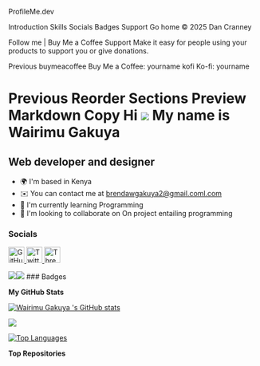 ProfileMe.dev


Introduction
Skills
Socials
Badges
Support
Go home
© 2025 Dan Cranney

Follow me
|
Buy Me a Coffee
Support
Make it easy for people using your products to support you or give donations.


Previous
buymeacoffee
Buy Me a Coffee:
yourname
kofi
Ko-fi:
yourname

Previous
Reorder Sections
Preview
Markdown
Copy
Hi ![](https://user-images.githubusercontent.com/18350557/176309783-0785949b-9127-417c-8b55-ab5a4333674e.gif) My name is Wairimu Gakuya
=======================================================================================================================================

Web developer and designer
--------------------------

* 🌍  I'm based in Kenya
* ✉️  You can contact me at [brendawgakuya2@gmail.coml.com](mailto:brendawgakuya2@gmail.coml.com)
* 🧠  I'm currently learning Programming
* 👥  I'm looking to collaborate on On project entailing programming


### Socials

<p align="left"> <a href="https://www.github.com/Wairimu Gakuya " target="_blank" rel="noreferrer"> <picture> <source media="(prefers-color-scheme: dark)" srcset="https://raw.githubusercontent.com/danielcranney/readme-generator/main/public/icons/socials/github-dark.svg" /> <source media="(prefers-color-scheme: light)" srcset="https://raw.githubusercontent.com/danielcranney/readme-generator/main/public/icons/socials/github.svg" /> <img src="https://raw.githubusercontent.com/danielcranney/readme-generator/main/public/icons/socials/github.svg" width="32" height="32" alt="GitHub" title="GitHub" /> </picture> </a> <a href="https://www.x.com/Brenda Gakuya" target="_blank" rel="noreferrer"> <picture> <source media="(prefers-color-scheme: dark)" srcset="https://raw.githubusercontent.com/danielcranney/readme-generator/main/public/icons/socials/twitter-dark.svg" /> <source media="(prefers-color-scheme: light)" srcset="https://raw.githubusercontent.com/danielcranney/readme-generator/main/public/icons/socials/twitter.svg" /> <img src="https://raw.githubusercontent.com/danielcranney/readme-generator/main/public/icons/socials/twitter.svg" width="32" height="32" alt="Twitter" title="Twitter" /> </picture> </a> <a href="https://www.threads.net/@Brenda Gakuya" target="_blank" rel="noreferrer"> <picture> <source media="(prefers-color-scheme: dark)" srcset="https://raw.githubusercontent.com/danielcranney/readme-generator/main/public/icons/socials/threads-dark.svg" /> <source media="(prefers-color-scheme: light)" srcset="https://raw.githubusercontent.com/danielcranney/readme-generator/main/public/icons/socials/threads.svg" /> <img src="https://raw.githubusercontent.com/danielcranney/readme-generator/main/public/icons/socials/threads.svg" width="32" height="32" alt="Threads" title="Threads" /> </picture> </a></p>
<a href="https://www.github.com/Wairimu Gakuya " target="_blank" rel="noreferrer"><img
src="https://img.shields.io/github/followers/Wairimu Gakuya ?logo=github&style=for-the-badge&color=0891b2&labelColor=1c1917" /></a><a href="https://www.x.com/Brenda Gakuya" target="_blank" rel="noreferrer"><img
src="https://img.shields.io/twitter/follow/Brenda Gakuya?logo=twitter&style=for-the-badge&color=0891b2&labelColor=1c1917"
/></a>
### Badges

<b>My GitHub Stats</b>

<a href="http://www.github.com/Wairimu Gakuya "><img src="https://github-readme-stats.vercel.app/api?username=Wairimu Gakuya &show_icons=true&hide=&count_private=true&title_color=0891b2&text_color=ffffff&icon_color=0891b2&bg_color=1c1917&hide_border=true&show_icons=true" alt="Wairimu Gakuya 's GitHub stats" /></a>

<a href="http://www.github.com/Wairimu Gakuya "><img src="https://github-readme-streak-stats.herokuapp.com/?user=Wairimu Gakuya &stroke=ffffff&background=1c1917&ring=0891b2&fire=0891b2&currStreakNum=ffffff&currStreakLabel=0891b2&sideNums=ffffff&sideLabels=ffffff&dates=ffffff&hide_border=true" /></a>

<a href="https://github.com/Wairimu Gakuya " align="left"><img src="https://github-readme-stats.vercel.app/api/top-langs/?username=Wairimu Gakuya &langs_count=10&title_color=0891b2&text_color=ffffff&icon_color=0891b2&bg_color=1c1917&hide_border=true&locale=en&custom_title=Top%20%Languages" alt="Top Languages" /></a>

<b>Top Repositories</b>

<div width="100%" align="center"></div><br /><br /><br /><br /><br /><br /><br />